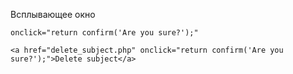 Всплывающее окно

    onclick="return confirm('Are you sure?');"

    <a href="delete_subject.php" onclick="return confirm('Are you sure?');">Delete subject</a>